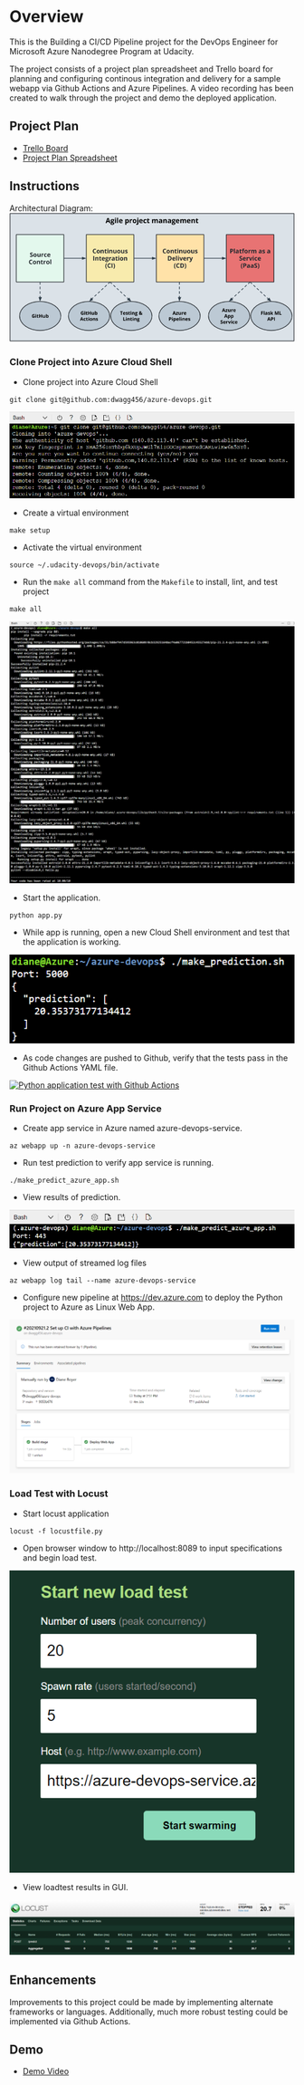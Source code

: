 # Overview

This is the Building a CI/CD Pipeline project for the DevOps Engineer for Microsoft Azure Nanodegree Program at Udacity.

The project consists of a project plan spreadsheet and Trello board for planning and configuring continous integration and delivery for a sample webapp via Github Actions and Azure Pipelines. A video recording has been created to walk through the project and demo the deployed application.


## Project Plan

* [Trello Board](https://trello.com/b/atV0LJRZ/building-a-ci-cd-pipeline)
* [Project Plan Spreadsheet](https://github.com/dwagg456/azure-devops/blob/main/project-plan-spreadsheet.xls)


## Instructions

Architectural Diagram:
![](images/building-a-ci-cd-pipeline.png)


### Clone Project into Azure Cloud Shell

* Clone project into Azure Cloud Shell
```
git clone git@github.com:dwagg456/azure-devops.git
```
![](images/screenshot_clone-repo.png)

* Create a virtual environment
```
make setup
```
* Activate the virtual environment
```
source ~/.udacity-devops/bin/activate
```
* Run the `make all` command from the `Makefile` to install, lint, and test project
```
make all
```
![](images/screenshot_make-all.png)

* Start the application.
```
python app.py
```

* While app is running, open a new Cloud Shell environment and test that the application is working.

![](images/screenshot_local-predict.png)

* As code changes are pushed to Github, verify that the tests pass in the Github Actions YAML file. 

[![Python application test with Github Actions](https://github.com/dwagg456/azure-devops/actions/workflows/pythonapp.yml/badge.svg)](https://github.com/dwagg456/azure-devops/actions/workflows/pythonapp.yml)


### Run Project on Azure App Service
* Create app service in Azure named azure-devops-service.
```
az webapp up -n azure-devops-service
```

* Run test prediction to verify app service is running.
```
./make_predict_azure_app.sh
```

* View results of prediction.

![](images/screenshot_sklearn-predict.png)

* View output of streamed log files
``` 
az webapp log tail --name azure-devops-service
```

* Configure new pipeline at https://dev.azure.com to deploy the Python project to Azure as Linux Web App. 

![](images/screenshot_pipelines.png)


### Load Test with Locust
* Start locust application
```
locust -f locustfile.py
```

* Open browser window to http://localhost:8089 to input specifications and begin load test.

![](images/screenshot_locust-setup.png)

* View loadtest results in GUI.

![](images/screenshot_locust-results.png)


## Enhancements

Improvements to this project could be made by implementing alternate frameworks or languages. Additionally, much more robust testing could be implemented via Github Actions.

## Demo 

* [Demo Video](https://todo.com)


